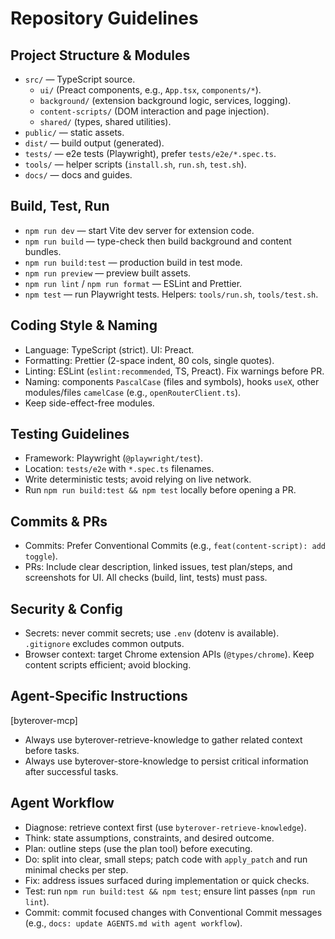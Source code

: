 # Repository Guidelines

## Project Structure & Modules
- `src/` — TypeScript source.
  - `ui/` (Preact components, e.g., `App.tsx`, `components/*`).
  - `background/` (extension background logic, services, logging).
  - `content-scripts/` (DOM interaction and page injection).
  - `shared/` (types, shared utilities).
- `public/` — static assets.
- `dist/` — build output (generated).
- `tests/` — e2e tests (Playwright), prefer `tests/e2e/*.spec.ts`.
- `tools/` — helper scripts (`install.sh`, `run.sh`, `test.sh`).
- `docs/` — docs and guides.

## Build, Test, Run
- `npm run dev` — start Vite dev server for extension code.
- `npm run build` — type-check then build background and content bundles.
- `npm run build:test` — production build in test mode.
- `npm run preview` — preview built assets.
- `npm run lint` / `npm run format` — ESLint and Prettier.
- `npm test` — run Playwright tests. Helpers: `tools/run.sh`, `tools/test.sh`.

## Coding Style & Naming
- Language: TypeScript (strict). UI: Preact.
- Formatting: Prettier (2-space indent, 80 cols, single quotes).
- Linting: ESLint (`eslint:recommended`, TS, Preact). Fix warnings before PR.
- Naming: components `PascalCase` (files and symbols), hooks `useX`, other modules/files `camelCase` (e.g., `openRouterClient.ts`).
- Keep side-effect-free modules.

## Testing Guidelines
- Framework: Playwright (`@playwright/test`).
- Location: `tests/e2e` with `*.spec.ts` filenames.
- Write deterministic tests; avoid relying on live network.
- Run `npm run build:test && npm test` locally before opening a PR.

## Commits & PRs
- Commits: Prefer Conventional Commits (e.g., `feat(content-script): add toggle`).
- PRs: Include clear description, linked issues, test plan/steps, and screenshots for UI. All checks (build, lint, tests) must pass.

## Security & Config
- Secrets: never commit secrets; use `.env` (dotenv is available). `.gitignore` excludes common outputs.
- Browser context: target Chrome extension APIs (`@types/chrome`). Keep content scripts efficient; avoid blocking.

## Agent-Specific Instructions
[byterover-mcp]
- Always use byterover-retrieve-knowledge to gather related context before tasks.
- Always use byterover-store-knowledge to persist critical information after successful tasks.

## Agent Workflow
- Diagnose: retrieve context first (use `byterover-retrieve-knowledge`).
- Think: state assumptions, constraints, and desired outcome.
- Plan: outline steps (use the plan tool) before executing.
- Do: split into clear, small steps; patch code with `apply_patch` and run minimal checks per step.
- Fix: address issues surfaced during implementation or quick checks.
- Test: run `npm run build:test && npm test`; ensure lint passes (`npm run lint`).
- Commit: commit focused changes with Conventional Commit messages (e.g., `docs: update AGENTS.md with agent workflow`).

